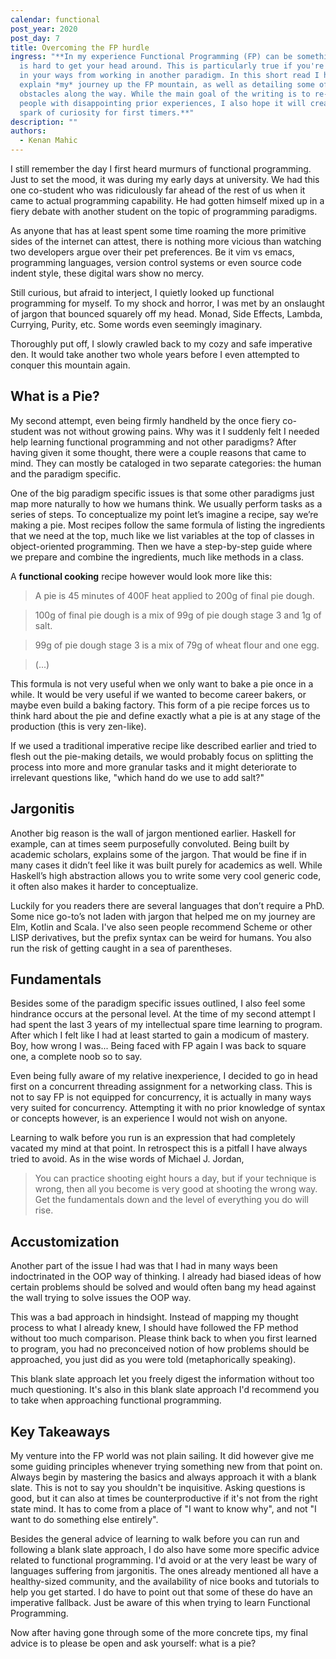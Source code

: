 ```yaml
---
calendar: functional
post_year: 2020
post_day: 7
title: Overcoming the FP hurdle
ingress: "**In my experience Functional Programming (FP) can be something that
  is hard to get your head around. This is particularly true if you're very set
  in your ways from working in another paradigm. In this short read I hope to
  explain *my* journey up the FP mountain, as well as detailing some of my
  obstacles along the way. While the main goal of the writing is to re-inspire
  people with disappointing prior experiences, I also hope it will create a
  spark of curiosity for first timers.**"
description: ""
authors:
  - Kenan Mahic
---
```

I still remember the day I first heard murmurs of functional programming. Just to set the mood, it was during my early days at university. We had this one co-student who was ridiculously far ahead of the rest of us when it came to actual programming capability. He had gotten himself mixed up in a fiery debate with another student on the topic of programming paradigms.

As anyone that has at least spent some time roaming the more primitive sides of the internet can attest, there is nothing more vicious than watching two developers argue over their pet preferences. Be it vim vs emacs, programming languages, version control systems or even source code indent style, these digital wars show no mercy.

Still curious, but afraid to interject, I quietly looked up functional programming for myself. To my shock and horror, I was met by an onslaught of jargon that bounced squarely off my head. Monad, Side Effects, Lambda, Currying, Purity, etc. Some words even seemingly imaginary.

Thoroughly put off, I slowly crawled back to my cozy and safe imperative den. It would take another two whole years before I even attempted to conquer this mountain again.
 
## What is a Pie?

My second attempt, even being firmly handheld by the once fiery co-student was not without growing pains. Why was it I suddenly felt I needed help learning functional programming and not other paradigms? After having given it some thought, there were a couple reasons that came to mind. They can mostly be cataloged in two separate categories: the human and the paradigm specific.

One of the big paradigm specific issues is that some other paradigms just map more naturally to how we humans think. We usually perform tasks as a series of steps. To conceptualize my point let’s imagine a recipe, say we’re making a pie. Most recipes follow the same formula of listing the ingredients that we need at the top, much like we list variables at the top of classes in object-oriented programming. Then we have a step-by-step guide where we prepare and combine the ingredients, much like methods in a class.

A **functional cooking** recipe however would look more like this:

>A pie is 45 minutes of 400F heat applied to 200g of final pie dough.

>100g of final pie dough is a mix of 99g of pie dough stage 3 and 1g of salt.

>99g of pie dough stage 3 is a mix of 79g of wheat flour and one egg.

>(...)

This formula is not very useful when we only want to bake a pie once in a while. It would be very useful if we wanted to become career bakers, or maybe even build a baking factory. This form of a pie recipe forces us to think hard about the pie and define exactly what a pie is at any stage of the production (this is very zen-like).

If we used a traditional imperative recipe like described earlier and tried to flesh out the pie-making details, we would probably focus on splitting the process into more and more granular tasks and it might deteriorate to irrelevant questions like, "which hand do we use to add salt?"


## Jargonitis

Another big reason is the wall of jargon mentioned earlier. Haskell for example, can at times seem purposefully convoluted. Being built by academic scholars, explains some of the jargon. That would be fine if in many cases it didn’t feel like it was built purely for academics as well. While Haskell’s high abstraction allows you to write some very cool generic code, it often also makes it harder to conceptualize.

Luckily for you readers there are several languages that don’t require a PhD. Some nice go-to’s not laden with jargon that helped me on my journey are Elm, Kotlin and Scala. I've also seen people recommend Scheme or other LISP derivatives, but the prefix syntax can be weird for humans. You also run the risk of getting caught in a sea of parentheses.

## Fundamentals

Besides some of the paradigm specific issues outlined, I also feel some hindrance occurs at the personal level. At the time of my second attempt I had spent the last 3 years of my intellectual spare time learning to program. After which I felt like I had at least started to gain a modicum of mastery. Boy, how wrong I was... Being faced with FP again I was back to square one, a complete noob so to say.

Even being fully aware of my relative inexperience, I decided to go in head first on a concurrent threading assignment for a networking class. This is not to say FP is not equipped for concurrency, it is actually in many ways very suited for concurrency. Attempting it with no prior knowledge of syntax or concepts however, is an experience I would not wish on anyone.

Learning to walk before you run is an expression that had completely vacated my mind at that point. In retrospect this is a pitfall I have always tried to avoid. As in the wise words of Michael J. Jordan,

>You can practice shooting eight hours a day, but if your technique is wrong, then all you become is very good at shooting the wrong way. Get the fundamentals down and the level of everything you do will rise.

## Accustomization

Another part of the issue I had was that I had in many ways been indoctrinated in the OOP way of thinking. I already had biased ideas of how certain problems should be solved and would often bang my head against the wall trying to solve issues the OOP way.

This was a bad approach in hindsight. Instead of mapping my thought process to what I already knew, I should have followed the FP method without too much comparison. Please think back to when you first learned to program, you had no preconceived notion of how problems should be approached, you just did as you were told (metaphorically speaking).

This blank slate approach let you freely digest the information without too much questioning. It's also in this blank slate approach I'd recommend you to take when approaching functional programming.


## Key Takeaways

My venture into the FP world was not plain sailing. It did however give me some guiding principles whenever trying something new from that point on. Always begin by mastering the basics and always approach it with a blank slate. This is not to say you shouldn't be inquisitive. Asking questions is good, but it can also at times be counterproductive if it's not from the right state mind. It has to come from a place of "I want to know why", and not "I want to do something else entirely".

Besides the general advice of learning to walk before you can run and following a blank slate approach, I do also have some more specific advice related to functional programming. I'd avoid or at the very least be wary of languages suffering from jargonitis. The ones already mentioned all have a healthy-sized community, and the availability of nice books and tutorials to help you get started. I do have to point out that some of these do have an imperative fallback. Just be aware of this when trying to learn Functional Programming. 

Now after having gone through some of the more concrete tips, my final advice is to please be open and ask yourself: what is a pie?